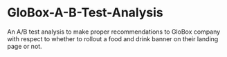 # GloBox-A-B-Test-Analysis
An A/B test analysis to make proper recommendations to GloBox company with respect to whether to rollout a food and drink banner on their landing page or not.
